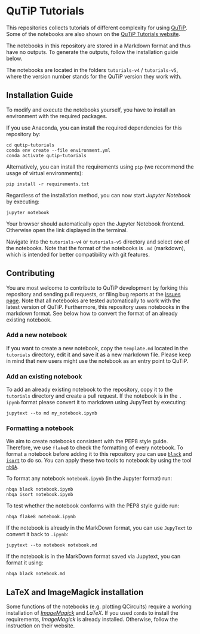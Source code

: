 # QuTiP Tutorials

This repositories collects tutorials of different complexity for
using [QuTiP](https://qutip.org/). Some of the notebooks are also shown on
the [QuTiP Tutorials website](https://qutip.org/tutorials).

The notebooks in this repository are stored in a Markdown format and thus
have no outputs. To generate the outputs, follow the installation guide below.

The notebooks are located in the folders `tutorials-v4` / `tutorials-v5`, 
where the version number stands for the QuTiP version they work with.

## Installation Guide

To modify and execute the notebooks yourself, you have to install an
environment with the required packages.

If you use Anaconda, you can install the required dependencies for this
repository by:

```shell
cd qutip-tutorials
conda env create --file environment.yml
conda activate qutip-tutorials
```

Alternatively, you can install the requirements using `pip` (we recommend
the usage of virtual environments):

```shell
pip install -r requirements.txt
```

Regardless of the installation method, you can now start *Jupyter Notebook* by
executing:

```shell
jupyter notebook
```

Your browser should automatically open the Jupyter Notebook frontend. Otherwise
open the link displayed in the terminal.

Navigate into the `tutorials-v4` or `tutorials-v5` directory and select one of 
the notebooks.
Note that the format of the notebooks is `.md` (markdown), which is intended
for better compatibility with git features.

## Contributing

You are most welcome to contribute to QuTiP development by forking this
repository and sending pull requests, or filing bug reports at
the [issues page](https://github.com/qutip/qutip-tutorials/issues).
Note that all notebooks are tested automatically to work with the latest
version of QuTiP. Furthermore, this repository uses notebooks in the markdown
format. See below how to convert the format of an already existing notebook.

### Add a new notebook

If you want to create a new notebook, copy the `template.md` located in the
`tutorials` directory, edit it and save it as a new markdown file. Please
keep in mind that new users might use the notebook as an entry point to
QuTiP.

### Add an existing notebook

To add an already existing notebook to the repository, copy it to the
`tutorials` directory and create a pull request. If the notebook is in the `.
ipynb` format please convert it to markdown using JupyText by executing:

```shell
jupytext --to md my_notebook.ipynb
```

### Formatting a notebook

We aim to create notebooks consistent with the PEP8 style guide. Therefore, we 
use `flake8` to check the formatting of every notebook. To format a notebook 
before adding it to this repository you can use 
[`black`](https://github.com/psf/black) and 
[`isort`](https://pycqa.github.io/isort/) to do so.
You can apply these two tools to notebook by using the tool 
[`nbQA`](https://github.com/nbQA-dev/nbQA).

To format any notebook `notebook.ipynb` (in the Jupyter format) run:

```shell
nbqa black notebook.ipynb
nbqa isort notebook.ipynb
```

To test whether the notebook conforms with the PEP8 style guide run:

```shell
nbqa flake8 notebook.ipynb
```

If the notebook is already in the MarkDown format, you can use `JupyText` to convert it back to `.ipynb`:

```shell
jupytext --to notebook notebook.md
```

If the notebook is in the MarkDown format saved via Jupytext, you can format it using:

```shell
nbqa black notebook.md
```

## LaTeX and ImageMagick installation

Some functions of the notebooks (e.g. plotting QCircuits) require a working
installation of [*ImageMagick*](https://imagemagick.org/) and *LaTeX*. If
you used `conda` to install the requirements, *ImageMagick* is already
installed. Otherwise, follow the instruction on their website.

